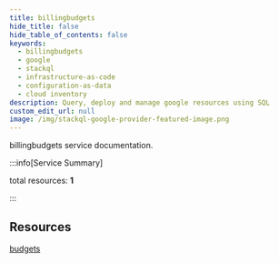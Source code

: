 ```yaml
---
title: billingbudgets
hide_title: false
hide_table_of_contents: false
keywords:
  - billingbudgets
  - google
  - stackql
  - infrastructure-as-code
  - configuration-as-data
  - cloud inventory
description: Query, deploy and manage google resources using SQL
custom_edit_url: null
image: /img/stackql-google-provider-featured-image.png
---
```


billingbudgets service documentation.

:::info[Service Summary]

total resources: __1__  

:::

## Resources
<div class="row">
<div class="providerDocColumn">
<a href="/services/billingbudgets/budgets/">budgets</a>
</div>
<div class="providerDocColumn">

</div>
</div>